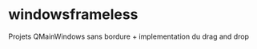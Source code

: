 windowsframeless
================

Projets QMainWindows sans bordure + implementation du drag and drop

